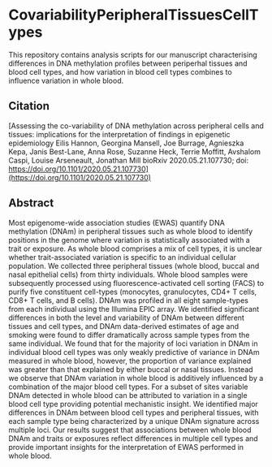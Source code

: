 # CovariabilityPeripheralTissuesCellTypes

This repository contains analysis scripts for our manuscript characterising differences in DNA methylation profiles between periperhal tissues and blood cell types, and  how variation in blood cell types combines to influence variation in whole blood. 

## Citation

[Assessing the co-variability of DNA methylation across peripheral cells and tissues: implications for the interpretation of findings in epigenetic epidemiology
Eilis Hannon, Georgina Mansell, Joe Burrage, Agnieszka Kepa, Janis Best-Lane, Anna Rose, Suzanne Heck, Terrie Moffitt, Avshalom Caspi, Louise Arseneault, Jonathan Mill
bioRxiv 2020.05.21.107730; doi: https://doi.org/10.1101/2020.05.21.107730](https://doi.org/10.1101/2020.05.21.107730)

## Abstract
Most epigenome-wide association studies (EWAS) quantify DNA methylation (DNAm) in peripheral tissues such as whole blood to identify positions in the genome where variation is statistically associated with a trait or exposure. As whole blood comprises a mix of cell types, it is unclear whether trait-associated variation is specific to an individual cellular population. We collected three peripheral tissues (whole blood, buccal and nasal epithelial cells) from thirty individuals. Whole blood samples were subsequently processed using fluorescence-activated cell sorting (FACS) to purify five constituent cell-types (monocytes, granulocytes, CD4+ T cells, CD8+ T cells, and B cells). DNAm was profiled in all eight sample-types from each individual using the Illumina EPIC array. We identified significant differences in both the level and variability of DNAm between different tissues and cell types, and DNAm data-derived estimates of age and smoking were found to differ dramatically across sample types from the same individual. We found that for the majority of loci variation in DNAm in individual blood cell types was only weakly predictive of variance in DNAm measured in whole blood, however, the proportion of variance explained was greater than that explained by either buccal or nasal tissues. Instead we observe that DNAm variation in whole blood is additively influenced by a combination of the major blood cell types. For a subset of sites variable DNAm detected in whole blood can be attributed to variation in a single blood cell type providing potential mechanistic insight. We identified major differences in DNAm between blood cell types and peripheral tissues, with each sample type being characterized by a unique DNAm signature across multiple loci. Our results suggest that associations between whole blood DNAm and traits or exposures reflect differences in multiple cell types and provide important insights for the interpretation of EWAS performed in whole blood. 
